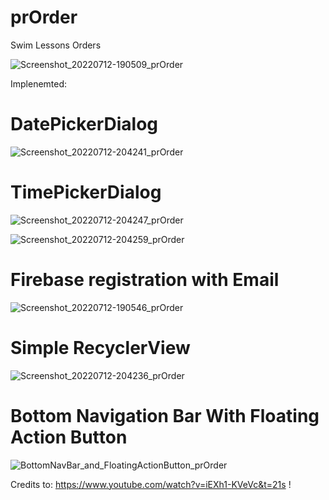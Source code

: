 # prOrder
Swim Lessons Orders

![Screenshot_20220712-190509_prOrder](https://user-images.githubusercontent.com/69583359/178559348-ae46f83c-049c-42ad-b4e9-f752dc7aa74c.jpg)

Implenemted:

# DatePickerDialog
![Screenshot_20220712-204241_prOrder](https://user-images.githubusercontent.com/69583359/178559656-b3f7a015-ed64-4835-aa0e-c16005cd73a8.jpg)

# TimePickerDialog
![Screenshot_20220712-204247_prOrder](https://user-images.githubusercontent.com/69583359/178560110-d7aaafed-01bb-4898-96ca-97b6240bd4ed.jpg)

![Screenshot_20220712-204259_prOrder](https://user-images.githubusercontent.com/69583359/178559808-882975a0-e561-4d61-beac-dfa49817f715.jpg)

# Firebase registration with Email
![Screenshot_20220712-190546_prOrder](https://user-images.githubusercontent.com/69583359/178560372-6610827b-e5ff-4cf7-a4e4-a9d2e32802f6.jpg)

# Simple RecyclerView
![Screenshot_20220712-204236_prOrder](https://user-images.githubusercontent.com/69583359/178560481-2bde6c1a-ade8-4227-978a-2eb18f390371.jpg)

# Bottom Navigation Bar With Floating Action Button
![BottomNavBar_and_FloatingActionButton_prOrder](https://user-images.githubusercontent.com/69583359/178561379-0442d8ac-2e46-4214-b35c-0201da9f9681.jpg)

Credits to: https://www.youtube.com/watch?v=iEXh1-KVeVc&t=21s !
